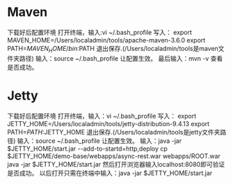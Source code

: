 # Maven
下载好后配置环境
打开终端，输入:vi ~/.bash_profile
写入： export MAVEN_HOME=/Users/localadmin/tools/apache-maven-3.6.0
      export PATH=$MAVEN_HOME/bin:$PATH
退出保存.(/Users/localadmin/tools是maven文件夹路径)
输入：source ~/.bash_profile 让配置生效。
最后输入：mvn -v 查看是否成功。

# Jetty
下载好后配置环境
打开终端，输入：vi ~/.bash_profile
写入：  export JETTY_HOME=/Users/localadmin/tools/jetty-distribution-9.4.13
       export PATH=$PATH:$JETTY_HOME
退出保存.(/Users/localadmin/tools是jetty文件夹路径)
输入：source ~/.bash_profile 让配置生效。
输入：java -jar $JETTY_HOME/start.jar --add-to-startd=http,deploy
cp $JETTY_HOME/demo-base/webapps/async-rest.war webapps/ROOT.war
java -jar $JETTY_HOME/start.jar
然后打开浏览器输入localhost:8080即可验证是否成功。
以后打开只需在终端中输入：java -jar $JETTY_HOME/start.jar